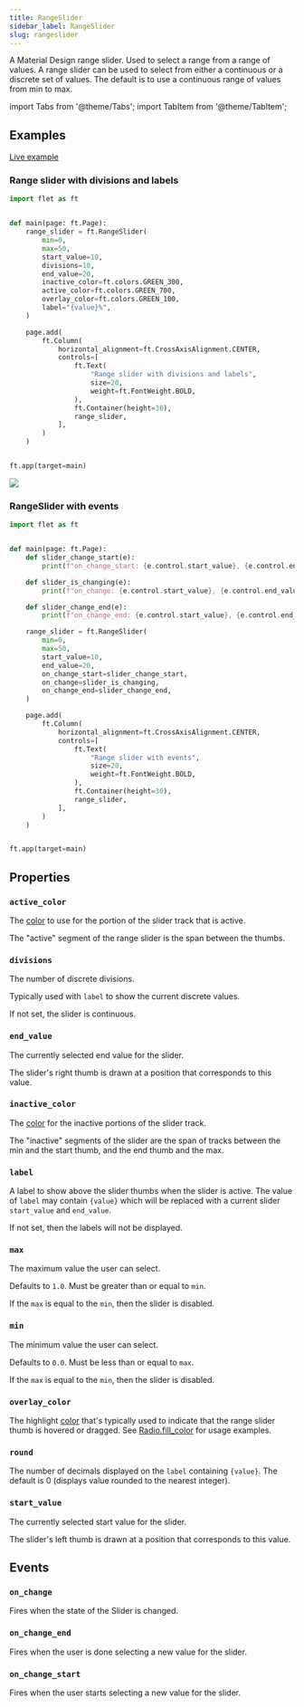 ```yaml
---
title: RangeSlider
sidebar_label: RangeSlider
slug: rangeslider
---
```


A Material Design range slider. Used to select a range from a range of values.
A range slider can be used to select from either a continuous or a discrete set of values.
The default is to use a continuous range of values from min to max.

import Tabs from '@theme/Tabs';
import TabItem from '@theme/TabItem';

## Examples

[Live example](https://flet-controls-gallery.fly.dev/input/rangeslider)

### Range slider with divisions and labels

<Tabs groupId="language">
  <TabItem value="python" label="Python" default>

```python
import flet as ft


def main(page: ft.Page):
    range_slider = ft.RangeSlider(
        min=0,
        max=50,
        start_value=10,
        divisions=10,
        end_value=20,
        inactive_color=ft.colors.GREEN_300,
        active_color=ft.colors.GREEN_700,
        overlay_color=ft.colors.GREEN_100,
        label="{value}%",
    )

    page.add(
        ft.Column(
            horizontal_alignment=ft.CrossAxisAlignment.CENTER,
            controls=[
                ft.Text(
                    "Range slider with divisions and labels",
                    size=20,
                    weight=ft.FontWeight.BOLD,
                ),
                ft.Container(height=30),
                range_slider,
            ],
        )
    )


ft.app(target=main)
```
  </TabItem>
</Tabs>

<img src="/img/docs/controls/rangeslider/rangeslider.gif" className="screenshot-70"/>

### RangeSlider with events

<Tabs groupId="language">
  <TabItem value="python" label="Python" default>

```python
import flet as ft


def main(page: ft.Page):
    def slider_change_start(e):
        print(f"on_change_start: {e.control.start_value}, {e.control.end_value}")

    def slider_is_changing(e):
        print(f"on_change: {e.control.start_value}, {e.control.end_value}")

    def slider_change_end(e):
        print(f"on_change_end: {e.control.start_value}, {e.control.end_value}")

    range_slider = ft.RangeSlider(
        min=0,
        max=50,
        start_value=10,
        end_value=20,
        on_change_start=slider_change_start,
        on_change=slider_is_changing,
        on_change_end=slider_change_end,
    )

    page.add(
        ft.Column(
            horizontal_alignment=ft.CrossAxisAlignment.CENTER,
            controls=[
                ft.Text(
                    "Range slider with events",
                    size=20,
                    weight=ft.FontWeight.BOLD,
                ),
                ft.Container(height=30),
                range_slider,
            ],
        )
    )


ft.app(target=main)
```
  </TabItem>
</Tabs>

## Properties

### `active_color`

The [color](/docs/guides/python/colors) to use for the portion of the slider track that is active.

The "active" segment of the range slider is the span between the thumbs.

### `divisions`

The number of discrete divisions.

Typically used with `label` to show the current discrete values.

If not set, the slider is continuous.

### `end_value`

The currently selected end value for the slider.

The slider's right thumb is drawn at a position that corresponds to this value.

### `inactive_color`

The [color](/docs/guides/python/colors) for the inactive portions of the slider track.

The "inactive" segments of the slider are the span of tracks between the min and the start thumb, and the end thumb and the max.

### `label`

A label to show above the slider thumbs when the slider is active. The value of `label` may contain `{value}` which will be replaced with a current slider `start_value` and `end_value`.

If not set, then the labels will not be displayed.

### `max`

The maximum value the user can select.

Defaults to `1.0`. Must be greater than or equal to `min`.

If the `max` is equal to the `min`, then the slider is disabled.

### `min`

The minimum value the user can select.

Defaults to `0.0`. Must be less than or equal to `max`.

If the `max` is equal to the `min`, then the slider is disabled.

### `overlay_color`

The highlight [color](/docs/guides/python/colors) that's typically used to indicate that the range slider thumb is hovered or dragged. See [Radio.fill_color](radio#fill_color) for usage examples.

### `round`

The number of decimals displayed on the `label` containing `{value}`. The default is 0 (displays value rounded to the nearest integer).

### `start_value`

The currently selected start value for the slider.

The slider's left thumb is drawn at a position that corresponds to this value.

## Events

### `on_change`

Fires when the state of the Slider is changed.

### `on_change_end`

Fires when the user is done selecting a new value for the slider.

### `on_change_start`

Fires when the user starts selecting a new value for the slider.